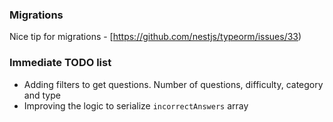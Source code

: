 ### Migrations

Nice tip for migrations - [https://github.com/nestjs/typeorm/issues/33)

### Immediate TODO list

- Adding filters to get questions. Number of questions, difficulty, category and type
- Improving the logic to serialize `incorrectAnswers` array
